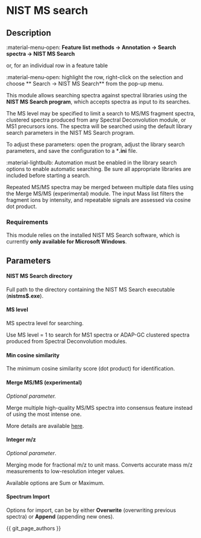 # **NIST MS search**

## **Description**

:material-menu-open: **Feature list methods → Annotation → Search spectra → NIST MS Search**

or, for an individual row in a feature table

:material-menu-open: highlight the row, right-click on the selection and choose ** Search → NIST MS Search** from the pop-up menu.

This module allows searching spectra against spectral libraries using the **NIST MS Search program**, which accepts spectra as input to its searches. 

The MS level may be specified to limit a search to MS/MS fragment spectra, clustered spectra produced from any Spectral Deconvolution module, or MS1 precursors ions. The spectra will be searched using the default library search parameters in the NIST MS Search program. 

To adjust these parameters: open the program, adjust the library search parameters, and save the configuration to a ***.ini** file. 

:material-lightbulb: Automation must be enabled in the library search options to enable automatic searching. Be sure all appropriate libraries are included before starting a search.

Repeated MS/MS spectra may be merged between multiple data files using the Merge MS/MS (experimental) module. The input Mass list filters the fragment ions by intensity, and repeatable signals are assessed via cosine dot product.

### **Requirements**

This module relies on the installed NIST MS Search software, which is currently **only available for Microsoft Windows**.

## **Parameters**

#### **NIST MS Search directory**

Full path to the directory containing the NIST MS Search executable (**nistms$.exe**).

#### **MS level**

MS spectra level for searching. 

Use MS level = 1 to search for MS1 spectra or ADAP-GC clustered spectra produced from Spectral Deconvolution modules.

#### **Min cosine similarity**

The minimum cosine similarity score (dot product) for identification.

#### **Merge MS/MS (experimental)**

_Optional parameter._ 

Merge multiple high-quality MS/MS spectra into consensus feature instead of using the most intense one. 

More details are available [here](../io/merge_ms2_kai.md).

#### **Integer m/z**

_Optional parameter_. 

Merging mode for fractional m/z to unit mass. Converts accurate mass m/z measurements to low-resolution integer values.

Available options are Sum or Maximum.

#### **Spectrum Import**

Options for import, can be by either **Overwrite** (overwriting previous spectra) or **Append** (appending new ones).

{{ git_page_authors }}